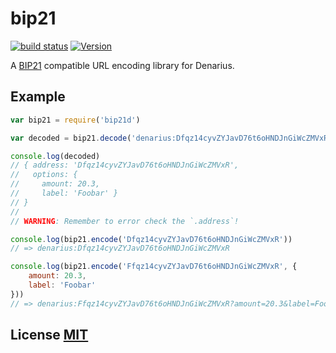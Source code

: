 # bip21

[![build status](https://secure.travis-ci.org/carsenk/bip21d.png)](http://travis-ci.org/bitcoinjs/bip21)
[![Version](http://img.shields.io/npm/v/bip21d.svg)](https://www.npmjs.org/package/bip21)

A [BIP21](https://github.com/bitcoin/bips/blob/master/bip-0021.mediawiki) compatible URL encoding library for Denarius.


## Example

``` javascript
var bip21 = require('bip21d')

var decoded = bip21.decode('denarius:Dfqz14cyvZYJavD76t6oHNDJnGiWcZMVxR?amount=20.3&label=Foobar')

console.log(decoded)
// { address: 'Dfqz14cyvZYJavD76t6oHNDJnGiWcZMVxR',
//   options: {
//     amount: 20.3,
//     label: 'Foobar' }
// }
//
// WARNING: Remember to error check the `.address`!

console.log(bip21.encode('Dfqz14cyvZYJavD76t6oHNDJnGiWcZMVxR'))
// => denarius:Dfqz14cyvZYJavD76t6oHNDJnGiWcZMVxR

console.log(bip21.encode('Ffqz14cyvZYJavD76t6oHNDJnGiWcZMVxR', {
	amount: 20.3,
	label: 'Foobar'
}))
// => denarius:Ffqz14cyvZYJavD76t6oHNDJnGiWcZMVxR?amount=20.3&label=Foobar
```


## License [MIT](LICENSE)
